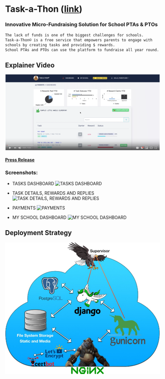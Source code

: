# Task-a-Thon ([link](https://www.task-a-thon.com/))

### Innovative Micro-Fundraising Solution for School PTAs & PTOs

```
The lack of funds is one of the biggest challenges for schools. 
Task-a-Thon© is a free service that empowers parents to engage with schools by creating tasks and providing $ rewards. 
School PTAs and PTOs can use the platform to fundraise all year round.
```

## Explainer Video
[![Task-a-Thon Explainer](https://raw.githubusercontent.com/mohapsat/task-a-thon/master/draw/utube.png)](https://www.youtube.com/watch?v=KXZZHSzWric "Click Here to Play")

#### [Press Release](https://www.task-a-thon.com/press/)

### Screenshots:
- TASKS DASHBOARD
![TASKS DASHBOARD](https://www.task-a-thon.com/static/assets/img/press/pri-home.png)

- TASK DETAILS, REWARDS AND REPLIES
![TASK DETAILS, REWARDS AND REPLIES](https://www.task-a-thon.com/static/assets/img/press/pri-taskDetail.png)

- PAYMENTS
![PAYMENTS](https://www.task-a-thon.com/static/assets/img/press/pri-home.png)

- MY SCHOOL DASHBOARD
![MY SCHOOL DASHBOARD](https://www.task-a-thon.com/static/assets/img/press/pri-mySchool.png)

## Deployment Strategy
![Deployment](https://raw.githubusercontent.com/mohapsat/task-a-thon/master/draw/task-a-thon_deployment_strategy.jpg)

